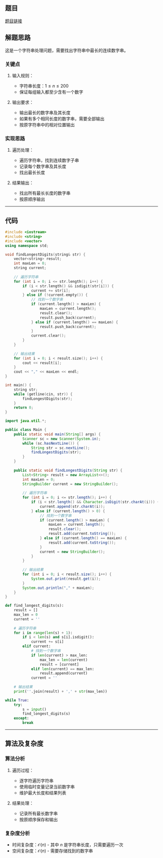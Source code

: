 ## 题目
[题目链接](https://www.nowcoder.com/practice/2c81f88ecd5a4cc395b5308a99afbbec?tpId=37&tqId=36916&sourceUrl=/exam/oj&channenl=wgithub&fromPut=wgithub)

## 解题思路

这是一个字符串处理问题，需要找出字符串中最长的连续数字串。

### 关键点
1. 输入规则：
   - 字符串长度：$1 \leq n \leq 200$
   - 保证每组输入都至少含有一个数字

2. 输出要求：
   - 输出最长的数字串及其长度
   - 如果有多个相同长度的数字串，需要全部输出
   - 按原字符串中的相对位置输出

### 实现思路
1. 遍历处理：
   - 遍历字符串，找到连续数字子串
   - 记录每个数字串及其长度
   - 找出最长长度

2. 结果输出：
   - 找出所有最长长度的数字串
   - 按原顺序输出

---

## 代码

```cpp []
#include <iostream>
#include <string>
#include <vector>
using namespace std;

void findLongestDigits(string& str) {
    vector<string> result;
    int maxLen = 0;
    string current;
    
    // 遍历字符串
    for (int i = 0; i <= str.length(); i++) {
        if (i < str.length() && isdigit(str[i])) {
            current += str[i];
        } else if (!current.empty()) {
            // 找到一个数字串
            if (current.length() > maxLen) {
                maxLen = current.length();
                result.clear();
                result.push_back(current);
            } else if (current.length() == maxLen) {
                result.push_back(current);
            }
            current.clear();
        }
    }
    
    // 输出结果
    for (int i = 0; i < result.size(); i++) {
        cout << result[i];
    }
    cout << "," << maxLen << endl;
}

int main() {
    string str;
    while (getline(cin, str)) {
        findLongestDigits(str);
    }
    return 0;
}
```

```java []
import java.util.*;

public class Main {
    public static void main(String[] args) {
        Scanner sc = new Scanner(System.in);
        while (sc.hasNextLine()) {
            String str = sc.nextLine();
            findLongestDigits(str);
        }
    }
    
    public static void findLongestDigits(String str) {
        List<String> result = new ArrayList<>();
        int maxLen = 0;
        StringBuilder current = new StringBuilder();
        
        // 遍历字符串
        for (int i = 0; i <= str.length(); i++) {
            if (i < str.length() && Character.isDigit(str.charAt(i))) {
                current.append(str.charAt(i));
            } else if (current.length() > 0) {
                // 找到一个数字串
                if (current.length() > maxLen) {
                    maxLen = current.length();
                    result.clear();
                    result.add(current.toString());
                } else if (current.length() == maxLen) {
                    result.add(current.toString());
                }
                current = new StringBuilder();
            }
        }
        
        // 输出结果
        for (int i = 0; i < result.size(); i++) {
            System.out.print(result.get(i));
        }
        System.out.println("," + maxLen);
    }
}
```

```python []
def find_longest_digits(s):
    result = []
    max_len = 0
    current = ''
    
    # 遍历字符串
    for i in range(len(s) + 1):
        if i < len(s) and s[i].isdigit():
            current += s[i]
        elif current:
            # 找到一个数字串
            if len(current) > max_len:
                max_len = len(current)
                result = [current]
            elif len(current) == max_len:
                result.append(current)
            current = ''
    
    # 输出结果
    print(''.join(result) + ',' + str(max_len))

while True:
    try:
        s = input()
        find_longest_digits(s)
    except:
        break
```

---

## 算法及复杂度

### 算法分析
1. 遍历过程：
   - 逐字符遍历字符串
   - 使用临时变量记录当前数字串
   - 维护最大长度和结果列表

2. 结果处理：
   - 记录所有最长数字串
   - 按原顺序保存和输出

### 复杂度分析
- 时间复杂度：$\mathcal{O}(n)$ - 其中 $n$ 是字符串长度，只需要遍历一次
- 空间复杂度：$\mathcal{O}(n)$ - 需要存储找到的数字串
